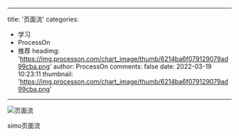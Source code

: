 
---
title: '页面流'
categories: 
 - 学习
 - ProcessOn
 - 推荐
headimg: 'https://img.processon.com/chart_image/thumb/6214ba6f079129079ad99cba.png'
author: ProcessOn
comments: false
date: 2022-03-19 10:23:11
thumbnail: 'https://img.processon.com/chart_image/thumb/6214ba6f079129079ad99cba.png'
---

<div>   
<img class="thumb" alt="页面流" src="https://img.processon.com/chart_image/thumb/6214ba6f079129079ad99cba.png" referrerpolicy="no-referrer">
<p>simo页面流</p>  
</div>
            